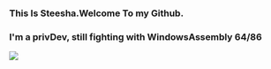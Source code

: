 ### This Is Steesha.Welcome To my Github.
### I'm a privDev, still fighting with WindowsAssembly 64/86
![](https://github-readme-stats.vercel.app/api?username=Steesha&theme=synthwave&show_icons=true&include_all_commits=true&count_private=true)
